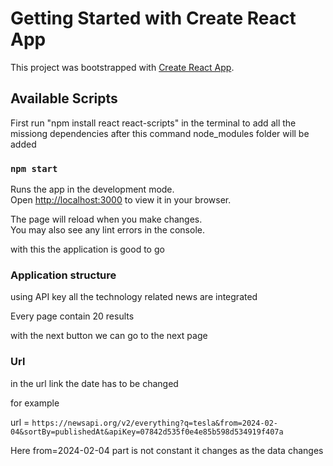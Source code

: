 # Getting Started with Create React App

This project was bootstrapped with [Create React App](https://github.com/facebook/create-react-app).

## Available Scripts

First run "npm install react react-scripts" in the terminal to add all the missiong dependencies 
after this command node_modules folder will be added

### `npm start`

Runs the app in the development mode.\
Open [http://localhost:3000](http://localhost:3000) to view it in your browser.

The page will reload when you make changes.\
You may also see any lint errors in the console.

with this the application is good to go

### Application structure 

using API key all the technology related news are integrated 

Every page contain 20 results 

with the next button we can go to the next page

### Url 

in the url link the date has to be changed 

for example 

url = `https://newsapi.org/v2/everything?q=tesla&from=2024-02-04&sortBy=publishedAt&apiKey=07842d535f0e4e85b598d534919f407a`

Here from=2024-02-04 part is not constant it changes as the data changes 
